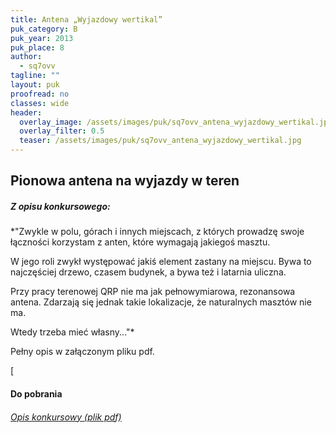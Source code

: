 ```yaml
---
title: Antena „Wyjazdowy wertikal”
puk_category: B
puk_year: 2013
puk_place: 8
author: 
  - sq7ovv
tagline: ""
layout: puk
proofread: no
classes: wide
header:
  overlay_image: /assets/images/puk/sq7ovv_antena_wyjazdowy_wertikal.jpg
  overlay_filter: 0.5
  teaser: /assets/images/puk/sq7ovv_antena_wyjazdowy_wertikal.jpg
---
```






 







Pionowa antena na wyjazdy w teren
---------------------------------



##### Z opisu konkursowego:



*"Zwykle w polu, górach i innych miejscach, z których prowadzę swoje łączności korzystam z anten, które wymagają jakiegoś masztu.

 W jego roli zwykł występować jakiś element zastany na miejscu. Bywa to najczęściej drzewo, czasem budynek, a bywa też i latarnia uliczna.

 Przy pracy terenowej QRP nie ma jak pełnowymiarowa, rezonansowa antena. Zdarzają się jednak takie lokalizacje, że naturalnych masztów nie ma.

 Wtedy trzeba mieć własny..."*





 Pełny opis w załączonym pliku pdf.


[


#### Do pobrania

###### [Opis konkursowy (plik pdf)](/assets/bin/SQ7OVV_Antena-vertical-wyjazdowy.pdf)










 


